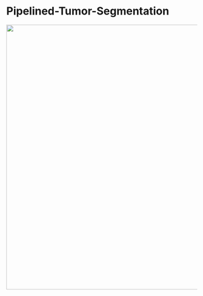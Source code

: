 # Pipelined-Tumor-Segmentation

<p align="center">
<img src="https://user-images.githubusercontent.com/63542593/119772110-4e429100-bedc-11eb-8f0f-c9499d2a3a8f.png" width="700">             
</p>
